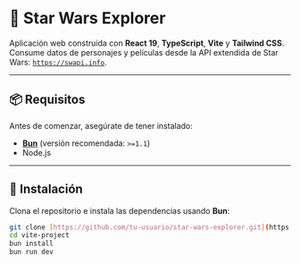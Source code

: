 # 🚀 Star Wars Explorer

Aplicación web construida con **React 19**, **TypeScript**, **Vite** y **Tailwind CSS**. Consume datos de personajes y películas desde la API extendida de Star Wars: [`https://swapi.info`](https://swapi.info).

---

## 📦 Requisitos

Antes de comenzar, asegúrate de tener instalado:

- **[Bun](https://bun.sh/)** (versión recomendada: `>=1.1`)
- Node.js 

---

## 🚀 Instalación

Clona el repositorio e instala las dependencias usando **Bun**:

```bash
git clone [https://github.com/tu-usuario/star-wars-explorer.git](https://github.com/Facundo080808/frontend_neowyze)
cd vite-project
bun install
bun run dev
